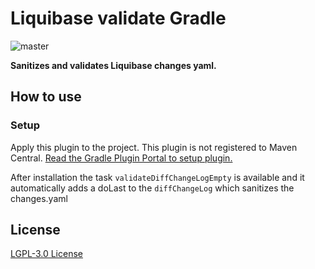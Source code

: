 # Liquibase validate Gradle

![master](https://github.com/recognizegroup/liquibase-validate/workflows/main/badge.svg)

**Sanitizes and validates Liquibase changes yaml.**

## How to use

### Setup

Apply this plugin to the project.
This plugin is not registered to Maven Central.
[Read the Gradle Plugin Portal to setup plugin.](https://plugins.gradle.org/plugin/nl.recognize.liquibase.validate.gradle)

After installation the task `validateDiffChangeLogEmpty` is available and it automatically adds a doLast to the `diffChangeLog` which sanitizes the changes.yaml

## License

[LGPL-3.0 License](/LICENSE.txt)
